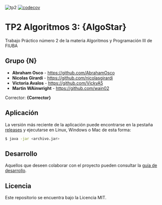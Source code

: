 ![tp2](https://github.com/fiuba/algo3_proyecto_base_tp2/actions/workflows/build.yml/badge.svg) [![codecov](https://codecov.io/gh/fiuba/algo3_proyecto_base_tp2/branch/master/graph/badge.svg)](https://codecov.io/gh/fiuba/algo3_proyecto_base_tp2)

# TP2 Algoritmos 3: {AlgoStar} 

Trabajo Práctico número 2 de la materia Algoritmos y Programación III de FIUBA

## Grupo {N}

* **Abraham Osco** - https://github.com/AbrahamOsco
* **Nicolas Girardi** - https://github.com/nicolasgirardi
* **Victoria Avalos** - https://github.com/VickyA5
* **Martin WAinwright** - https://github.com/wain02

Corrector: **{Corrector}**

## Aplicación

La versión más reciente de la aplicación puede encontrarse en la pestaña [releases](https://github.com/fiuba/algo3_proyecto_base_tp2/releases/latest) y ejecutarse en Linux, Windows o Mac de esta forma:

```bash
$ java -jar <archivo.jar>
```

## Desarrollo

Aquellos que deseen colaborar con el proyecto pueden consultar la [guía de desarrollo](./docs/Desarrollo.md).

## Licencia

Este repositorio se encuentra bajo la Licencia MIT.
